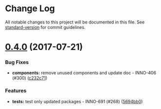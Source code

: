 # Change Log

All notable changes to this project will be documented in this file.
See [standard-version](https://github.com/conventional-changelog/standard-version) for commit guidelines.

<a name="0.4.0"></a>
# [0.4.0](https://github.com/ec-europa/europa-component-library/compare/@ec-europa/ecl-clearfix@0.3.0...@ec-europa/ecl-clearfix@0.4.0) (2017-07-21)


### Bug Fixes

* **components:** remove unused components and update doc - INNO-406 (#300) ([c232c71](https://github.com/ec-europa/europa-component-library/commit/c232c71))


### Features

* **tests:** test only updated packages - INNO-691 (#268) ([5694bb0](https://github.com/ec-europa/europa-component-library/commit/5694bb0))
